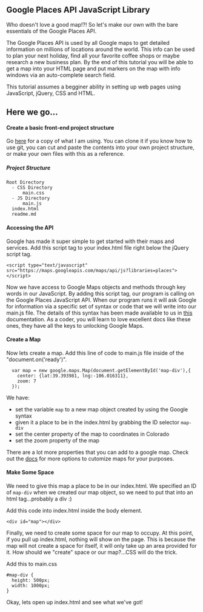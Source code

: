 ## Google Places API JavaScript Library

Who doesn't love a good map!?! So let's make our own with the bare essentials of the Google Places API.


The Google Places API is used by all Google maps to get detailed information on millions of locations around the world. This info can be used to plan your next holiday, find all your favorite coffee shops or maybe research a new business plan. By the end of this tutorial you will be able to get a map into your HTML page and put markers on the map with info windows via an auto-complete search field.

This tutorial assumes a begginer ability in setting up web pages using JavaScript, jQuery, CSS and HTML.

## Here we go...

#### Create a basic front-end project structure
Go [here](https://github.com/topleft/google-places-basics/tree/f87f0ae7f2ba34df9b72a6482835324a7390c7d1) for a copy of what I am using. You can clone it if you know how to use git, you can cut and paste the contents into your own project structure, or make your own files with this as a reference.

##### Project Structure
```
Root Directory
  - CSS Directory
      main.css
  - JS Directory
      main.js
  index.html
  readme.md
```


#### Accessing the API
Google has made it super simple to get started with their maps and services. Add this script tag to your index.html file right below the jQuery script tag.

```
<script type="text/javascript" src="https://maps.googleapis.com/maps/api/js?libraries=places"></script>
```

Now we have access to Google Maps objects and methods through key words in our JavaScript.
By adding this script tag, our program is calling on the Google Places JavaScript API.
When our program runs it will ask Google for information via a specific set of syntax or code that we will write into our main.js file. The details of this syntax has been made available to us in [this](https://developers.google.com/maps/documentation/javascript/tutorial) documentation. As a coder, you will learn to love excellent docs like these ones, they have all the keys to unlocking Google Maps.


#### Create a Map
Now lets create a map. Add this line of code to main.js file inside of the "document.on('ready')".

```
  var map = new google.maps.Map(document.getElementById('map-div'),{
    center: {lat:39.393981, lng:-106.016311},
    zoom: 7
  });
```

We have:
* set the variable `map` to a new map object created by using the Google syntax
* given it a place to be in the index.html by grabbing the ID selector `map-div`
* set the center property of the map to coordinates in Colorado
* set the zoom property of the map

There are a lot more properties that you can add to a google map. Check out the
[docs](https://developers.google.com/maps/documentation/javascript/3.exp/reference#MapOptions)
for more options to cutomize maps for your purposes.


#### Make Some Space
We need to give this map a place to be in our index.html. We specified an ID of `map-div` when we created our map object, so we need to put that into an html tag...probably a div :)

Add this code into index.html inside the body element.

```
<div id="map"></div>
```

Finally, we need to create some space for our map to occupy. At this point, if you pull up index.html, nothing will show on the page. This is because the map will not create a space for itself, it will only take up an area provided for it. How should we "create" space or our map?...CSS will do the trick.

Add this to main.css

```
#map-div {
  height: 500px;
  width: 1000px;
}
```

Okay, lets open up index.html and see what we've got!


